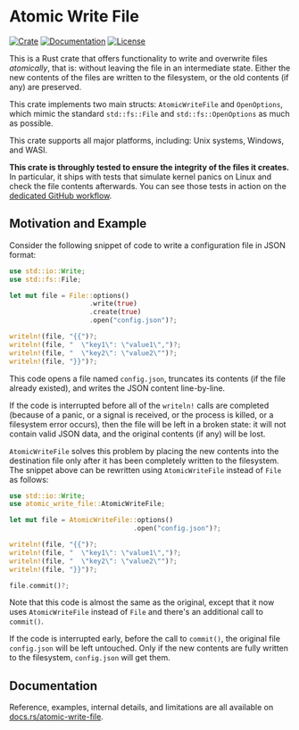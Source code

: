 # Atomic Write File

[![Crate](https://img.shields.io/crates/v/atomic-write-file)](https://crates.io/crates/atomic-write-file) [![Documentation](https://img.shields.io/docsrs/atomic-write-file)](https://docs.rs/atomic-write-file/latest/atomic_write_file/) [![License](https://img.shields.io/crates/l/atomic-write-file)](https://choosealicense.com/licenses/bsd-3-clause/)

This is a Rust crate that offers functionality to write and overwrite files
*atomically*, that is: without leaving the file in an intermediate state.
Either the new contents of the files are written to the filesystem, or the old
contents (if any) are preserved.

This crate implements two main structs: `AtomicWriteFile` and `OpenOptions`,
which mimic the standard `std::fs::File` and `std::fs::OpenOptions` as much as
possible.

This crate supports all major platforms, including: Unix systems, Windows, and
WASI.

**This crate is throughly tested to ensure the integrity of the files it
creates.** In particular, it ships with tests that simulate kernel panics on
Linux and check the file contents afterwards. You can see those tests in action
on the [dedicated GitHub workflow].

[dedicated GitHub workflow]: https://github.com/andreacorbellini/rust-atomic-write-file/actions/workflows/crash-tests.yml

## Motivation and Example

Consider the following snippet of code to write a configuration file in JSON
format:

```rust
use std::io::Write;
use std::fs::File;

let mut file = File::options()
                    .write(true)
                    .create(true)
                    .open("config.json")?;

writeln!(file, "{{")?;
writeln!(file, "  \"key1\": \"value1\",")?;
writeln!(file, "  \"key2\": \"value2\"")?;
writeln!(file, "}}")?;
```

This code opens a file named `config.json`, truncates its contents (if the file
already existed), and writes the JSON content line-by-line.

If the code is interrupted before all of the `writeln!` calls are completed
(because of a panic, or a signal is received, or the process is killed, or a
filesystem error occurs), then the file will be left in a broken state: it will
not contain valid JSON data, and the original contents (if any) will be lost.

`AtomicWriteFile` solves this problem by placing the new contents into the
destination file only after it has been completely written to the filesystem.
The snippet above can be rewritten using `AtomicWriteFile` instead of `File` as
follows:

```rust
use std::io::Write;
use atomic_write_file::AtomicWriteFile;

let mut file = AtomicWriteFile::options()
                               .open("config.json")?;

writeln!(file, "{{")?;
writeln!(file, "  \"key1\": \"value1\",")?;
writeln!(file, "  \"key2\": \"value2\"")?;
writeln!(file, "}}")?;

file.commit()?;
```

Note that this code is almost the same as the original, except that it now uses
`AtomicWriteFile` instead of `File` and there's an additional call to
`commit()`.

If the code is interrupted early, before the call to `commit()`, the original
file `config.json` will be left untouched. Only if the new contents are fully
written to the filesystem, `config.json` will get them.

## Documentation

Reference, examples, internal details, and limitations are all available on
[docs.rs/atomic-write-file](https://docs.rs/atomic-write-file).
